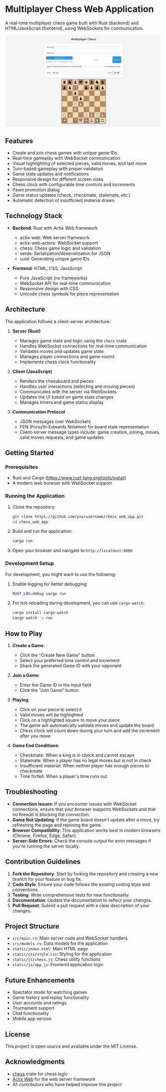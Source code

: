 # Multiplayer Chess Web Application

A real-time multiplayer chess game built with Rust (backend) and HTML/JavaScript (frontend), using WebSockets for communication.

![Chess Game Screenshot](screenshots/game.png) <!-- Add a screenshot here -->

## Features

- Create and join chess games with unique game IDs
- Real-time gameplay with WebSocket communication
- Visual highlighting of selected pieces, valid moves, and last move
- Turn-based gameplay with proper validation
- Game state updates and notifications
- Responsive design for different screen sizes
- Chess clock with configurable time controls and increments
- Pawn promotion dialog
- Game status updates (check, checkmate, stalemate, etc.)
- Automatic detection of insufficient material draws

## Technology Stack

- **Backend**: Rust with Actix Web framework
  - actix-web: Web server framework
  - actix-web-actors: WebSocket support
  - chess: Chess game logic and validation
  - serde: Serialization/deserialization for JSON
  - uuid: Generating unique game IDs

- **Frontend**: HTML, CSS, JavaScript
  - Pure JavaScript (no frameworks)
  - WebSocket API for real-time communication
  - Responsive design with CSS
  - Unicode chess symbols for piece representation

## Architecture

The application follows a client-server architecture:

1. **Server (Rust)**
   - Manages game state and logic using the `chess` crate
   - Handles WebSocket connections for real-time communication
   - Validates moves and updates game state
   - Manages player connections and game rooms
   - Implements chess clock functionality

2. **Client (JavaScript)**
   - Renders the chessboard and pieces
   - Handles user interactions (selecting and moving pieces)
   - Communicates with the server via WebSockets
   - Updates the UI based on game state changes
   - Manages timers and game status display

3. **Communication Protocol**
   - JSON messages over WebSockets
   - FEN (Forsyth-Edwards Notation) for board state representation
   - Client-server message types include: game creation, joining, moves, valid moves requests, and game updates

## Getting Started

### Prerequisites

- Rust and Cargo (https://www.rust-lang.org/tools/install)
- A modern web browser with WebSocket support

### Running the Application

1. Clone the repository:
   ```bash
   git clone https://github.com/yourusername/chess_web_app.git
   cd chess_web_app
   ```

2. Build and run the application:
   ```bash
   cargo run
   ```

3. Open your browser and navigate to `http://localhost:8080`

### Development Setup

For development, you might want to use the following:

1. Enable logging for better debugging:
   ```bash
   RUST_LOG=debug cargo run
   ```

2. For hot-reloading during development, you can use `cargo-watch`:
   ```bash
   cargo install cargo-watch
   cargo watch -x run
   ```

## How to Play

1. **Create a Game**:
   - Click the "Create New Game" button
   - Select your preferred time control and increment
   - Share the generated Game ID with your opponent

2. **Join a Game**:
   - Enter the Game ID in the input field
   - Click the "Join Game" button

3. **Playing**:
   - Click on your piece to select it
   - Valid moves will be highlighted
   - Click on a highlighted square to move your piece
   - The game will automatically validate moves and update the board
   - Chess clock will count down during your turn and add the increment after you move

4. **Game End Conditions**:
   - Checkmate: When a king is in check and cannot escape
   - Stalemate: When a player has no legal moves but is not in check
   - Insufficient material: When neither player has enough pieces to checkmate
   - Time forfeit: When a player's time runs out

## Troubleshooting

- **Connection Issues**: If you encounter issues with WebSocket connections, ensure that your browser supports WebSockets and that no firewall is blocking the connection.
- **Game Not Updating**: If the game board doesn't update after a move, try refreshing the page and rejoining the game.
- **Browser Compatibility**: This application works best in modern browsers (Chrome, Firefox, Edge, Safari).
- **Server-Side Errors**: Check the console output for error messages if you're running the server locally.

## Contribution Guidelines

1. **Fork the Repository**: Start by forking the repository and creating a new branch for your feature or bug fix.
2. **Code Style**: Ensure your code follows the existing coding style and conventions.
3. **Testing**: Write comprehensive tests for new functionality.
4. **Documentation**: Update the documentation to reflect your changes.
5. **Pull Request**: Submit a pull request with a clear description of your changes.

## Project Structure

- `src/main.rs`: Main server code and WebSocket handlers
- `src/models.rs`: Data models for the application
- `static/index.html`: Main HTML page
- `static/css/style.css`: Styling for the application
- `static/js/chess.js`: Chess utility functions
- `static/js/app.js`: Frontend application logic

## Future Enhancements

- Spectator mode for watching games
- Game history and replay functionality
- User accounts and ratings
- Tournament support
- Chat functionality
- Mobile app version

## License

This project is open source and available under the MIT License.

## Acknowledgments

- [chess](https://crates.io/crates/chess) crate for chess logic
- [Actix Web](https://actix.rs/) for the web server framework
- All contributors who have helped improve this project
